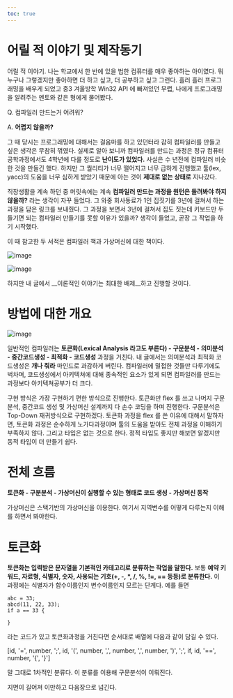 ```yaml
---
toc: true 
--- 
```


# 어릴 적 이야기 및 제작동기
어릴 적 이야기. 나는 학교에서 한 반에 있을 법한 컴퓨터를 매우 좋아하는 아이였다. 뭐 누구나 그렇겠지만 좋아하면 더 하고 싶고, 더 공부하고 싶고 그런다. 흘러 흘러 프로그래밍을 배우게 되었고 중3 겨울방학 Win32 API 에 빠져있던 무렵, 나에게 프로그래밍을 알려주는 멘토와 같은 형에게 물어봤다. 

Q. 컴파일러 만드는거 어려워? 

A. __어렵지 않을까?__ 

그 때 당시는 프로그래밍에 대해서는 걸음마를 하고 있던터라 감히 컴파일러를 만들고 싶은 생각은 무참히 꺾였다. 실제로 알아 보니까 컴파일러를 만드는 과정은 정규 컴퓨터공학과정에서도 4학년에 다룰 정도로 __난이도가 있었다.__ 사실은 수 년전에 컴파일러 비슷한 것을 만들긴 했다. 하지만 그 퀄리티가 너무 떨어지고 너무 급하게 진행했고 툴(lex, yacc)의 도움을 너무 심하게 받았기 때문에 아는 것이 __제대로 없는 상태로__ 지나갔다.

직장생활을 계속 하던 중 머릿속에는 계속 __컴파일러 만드는 과정을 원턴은 돌려봐야 하지 않을까?__ 라는 생각이 자꾸 들었다. 그 와중 회사동료가 1인 집짓기를 3년에 걸쳐서 하는 과정을 담은 링크를 보내줬다. 그 과정을 보면서 3년에 걸쳐서 집도 짓는데 키보드만 두들기면 되는 컴파일러 만들기를 못할 이유가 있을까? 생각이 들었고, 곧장 그 작업을 하기 시작했다.

이 때 참고한 두 서적은 컴파일러 책과 가상머신에 대한 책이다.

![image](https://user-images.githubusercontent.com/3623889/72685915-05cdd300-3b32-11ea-9aaf-85a813dff641.png)

![image](https://user-images.githubusercontent.com/3623889/72685923-2007b100-3b32-11ea-98c4-e5cae341df11.png)

하지만 내 글에서 __이론적인 이야기는 최대한 배제__하고 진행할 것이다.


# 방법에 대한 개요

![image](https://user-images.githubusercontent.com/3623889/72682192-dc02b500-3b0d-11ea-973b-d82562f943b8.png)

일반적인 컴파일러는 __토큰화(Lexical Analysis 라고도 부른다) - 구문분석 - 의미분석 - 중간코드생성 - 최적화 - 코드생성__ 과정을 거친다. 내 글에서는 의미분석과 최적화 코드생성은 __개나 줘라__ 마인드로 과감하게 버린다. 컴파일러에 밀접한 것들만 다루기에도 벅차며, 코드생성에서 아키텍쳐에 대해 종속적인 요소가 있게 되면 컴파일러를 만드는 과정보다 아키텍쳐공부가 더 크다. 

구현 방식은 가장 구현하기 편한 방식으로 진행한다. 토큰화만 flex 를 쓰고 나머지 구문분석, 중간코드 생성 및 가상머신 설계까지 다 손수 코딩을 하며 진행한다. 구문분석은 Top-Down 재귀방식으로 구현하겠다. 토큰화 과정을 flex 를 쓴 이유에 대해서 말하자면, 토큰화 과정은 순수하게 노가다과정이며 툴의 도움을 받아도 전체 과정을 이해하기 부족하지 않다. 그리고 타입은 없는 것으로 한다. 정적 타입도 좋지만 해보면 알겠지만 동적 타입이 더 만들기 쉽다.

# 전체 흐름

__토큰화 - 구분분석 - 가상머신이 실행할 수 있는 형태로 코드 생성 - 가상머신 동작__

가상머신은 스택기반의 가상머신을 이용한다. 여기서 지역변수를 어떻게 다루는지 이해를 하면서 봐야한다.

# 토큰화

__토큰화는 입력받은 문자열을 기본적인 카테고리로 분류하는 작업을 말한다.__ 보통 __예약 키워드, 자료형, 식별자, 숫자, 사용되는 기호(+, -, *, /, %, !=, == 등등)로 분류한다.__ 이 과정에는 식별자가 함수이름인지 변수이름인지 모르는 단계다. 예를 들면 
```
abc = 33;
abcd(11, 22, 33);
if a == 33 {
    
}
```
라는 코드가 있고 토큰화과정을 거친다면 순서대로 배열에 다음과 같이 담길 수 있다.

[id, '=', number, ';', id, '(', number, ',', number, ',', number, ')', ';', if, id, '==', number, '{', '}']

말 그대로 1차적인 분류다. 이 분류를 이용해 구문분석이 이뤄진다.

지면이 길어져 이만하고 다음장으로 넘긴다.
